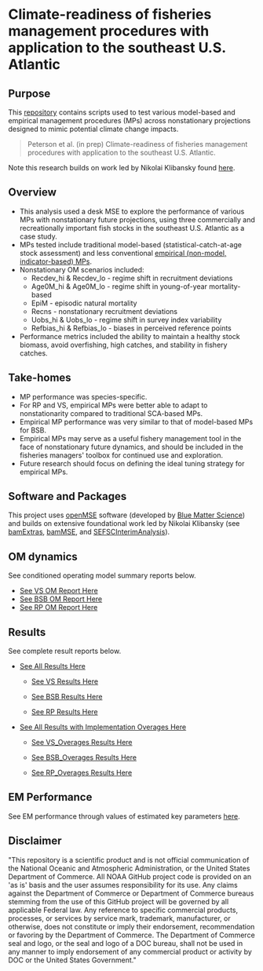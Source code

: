 # Climate-readiness of fisheries management procedures with application to the southeast U.S. Atlantic

## Purpose
This [repository](https://github.com/CassidyPeterson-NOAA/SAtl_Climate_MSE) contains scripts used to test various model-based and empirical management procedures (MPs) across nonstationary projections designed to mimic potential climate change impacts. 

> Peterson et al. (in prep) Climate-readiness of fisheries management procedures with application to the southeast U.S. Atlantic. 

Note this research builds on work led by Nikolai Klibansky found [here](https://github.com/nikolaifish/SEFSCInterimAnalysis).  

## Overview
* This analysis used a desk MSE to explore the performance of various MPs with nonstationary future projections, using three commercially and recreationally important fish stocks in the southeast U.S. Atlantic as a case study.
* MPs tested include traditional model-based (statistical-catch-at-age stock assessment) and less conventional [empirical (non-model, indicator-based) MPs](https://dlmtool.github.io/DLMtool/reference/index.html). 
* Nonstationary OM scenarios included: 
  * Recdev_hi & Recdev_lo - regime shift in recruitment deviations 
  * Age0M_hi & Age0M_lo - regime shift in young-of-year mortality-based 
  * EpiM - episodic natural mortality
  * Recns - nonstationary recruitment deviations
  * Uobs_hi & Uobs_lo - regime shift in survey index variability
  * Refbias_hi & Refbias_lo - biases in perceived reference points
* Performance metrics included the ability to maintain a healthy stock biomass, avoid overfishing, high catches, and stability in fishery catches. 

## Take-homes
* MP performance was species-specific.
* For RP and VS, empirical MPs were better able to adapt to nonstationarity compared to traditional SCA-based MPs. 
* Empirical MP performance was very similar to that of model-based MPs for BSB. 
* Empirical MPs may serve as a useful fishery management tool in the face of nonstationary future dynamics, and should be included in the fisheries managers' toolbox for continued use and exploration. 
* Future research should focus on defining the ideal tuning strategy for empirical MPs. 

## Software and Packages
This project uses [openMSE](https://openmse.com/) software (developed by [Blue Matter Science](https://www.bluematterscience.com/)) and builds on extensive foundational work led by Nikolai Klibansky (see [bamExtras](https://github.com/nikolaifish/bamExtras), [bamMSE](https://github.com/nikolaifish/bamMSE), and [SEFSCInterimAnalysis](https://github.com/nikolaifish/SEFSCInterimAnalysis)).


## OM dynamics 
See conditioned operating model summary reports below. 

* [See VS OM Report Here](https://htmlpreview.github.io/?https://github.com/CassidyPeterson-NOAA/SAtl_Climate_MSE/blob/main/Reports/OM_VermilionSnapper_base.html)
* [See BSB OM Report Here](https://htmlpreview.github.io/?https://github.com/CassidyPeterson-NOAA/SAtl_Climate_MSE/blob/main/Reports/OM_BlackSeaBass_base.html)
* [See RP OM Report Here](https://htmlpreview.github.io/?https://github.com/CassidyPeterson-NOAA/SAtl_Climate_MSE/blob/main/Reports/OM_RedPorgy_base.html)


## Results
See complete result reports below. 

* [See All Results Here](https://htmlpreview.github.io/?https://github.com/CassidyPeterson-NOAA/SAtl_Climate_MSE/blob/main/Reports/SAtl_ClimateMSE_Results.html)

  * [See VS Results Here](https://htmlpreview.github.io/?https://github.com/CassidyPeterson-NOAA/SAtl_Climate_MSE/blob/main/Reports/VS_SAtl_Climate_MSE_Results.html)

  * [See BSB Results Here](https://htmlpreview.github.io/?https://github.com/CassidyPeterson-NOAA/SAtl_Climate_MSE/blob/main/Reports/BSB_SAtl_Climate_MSE_Results.html)

  * [See RP Results Here](https://htmlpreview.github.io/?https://github.com/CassidyPeterson-NOAA/SAtl_Climate_MSE/blob/main/Reports/RP_SAtl_Climate_MSE_Results.html)


* [See All Results with Implementation Overages Here](https://htmlpreview.github.io/?https://github.com/CassidyPeterson-NOAA/SAtl_Climate_MSE/blob/main/Reports/SAtl_ClimateMSE_Results_Overages.html)

  * [See VS_Overages Results Here](https://htmlpreview.github.io/?https://github.com/CassidyPeterson-NOAA/SAtl_Climate_MSE/blob/main/Reports/VS_O_SAtl_Climate_MSE_Results.html)

  * [See BSB_Overages Results Here](https://htmlpreview.github.io/?https://github.com/CassidyPeterson-NOAA/SAtl_Climate_MSE/blob/main/Reports/BSB_O_SAtl_Climate_MSE_Results.html)

  * [See RP_Overages Results Here](https://htmlpreview.github.io/?https://github.com/CassidyPeterson-NOAA/SAtl_Climate_MSE/blob/main/Reports/RP_O_SAtl_Climate_MSE_Results.html)


## EM Performance
See EM performance through values of estimated key parameters [here](https://htmlpreview.github.io/?https://github.com/CassidyPeterson-NOAA/SAtl_Climate_MSE/blob/main/Reports/ModelEM_Performance.html). 



## Disclaimer
"This repository is a scientific product and is not official communication of the National Oceanic and Atmospheric Administration, or the United States Department of Commerce. All NOAA GitHub project code is provided on an 'as is' basis and the user assumes responsibility for its use. Any claims against the Department of Commerce or Department of Commerce bureaus stemming from the use of this GitHub project will be governed by all applicable Federal law. Any reference to specific commercial products, processes, or services by service mark, trademark, manufacturer, or otherwise, does not constitute or imply their endorsement, recommendation or favoring by the Department of Commerce. The Department of Commerce seal and logo, or the seal and logo of a DOC bureau, shall not be used in any manner to imply endorsement of any commercial product or activity by DOC or the United States Government."
